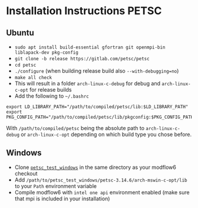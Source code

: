 # Installation Instructions PETSC

## Ubuntu 

- `sudo apt install build-essential gfortran git openmpi-bin liblapack-dev pkg-config`
- `git clone -b release https://gitlab.com/petsc/petsc`
- `cd petsc`
- `./configure` (when building release build also `--with-debugging=no`)
- `make all check`
- This will result in a folder `arch-linux-c-debug` for debug and `arch-linux-c-opt` for release builds
- Add the following to `~/.bashrc`
```
export LD_LIBRARY_PATH="/path/to/compiled/petsc/lib:$LD_LIBRARY_PATH"
export PKG_CONFIG_PATH="/path/to/compiled/petsc/lib/pkgconfig:$PKG_CONFIG_PATH"
```
With `/path/to/compiled/petsc` being the absolute path to `arch-linux-c-debug` or `arch-linux-c-opt` depending on which build type you chose before.

## Windows

- Clone [`petsc_test_windows`](https://github.com/Hofer-Julian/petsc_test_windows) in the same directory as your modflow6 checkout
- Add `/path/to/petsc_test_windows/petsc-3.14.6/arch-mswin-c-opt/lib` to your `Path` environment variable
- Compile modflow6 with `intel one api` environment enabled (make sure that mpi is included in your installation)
